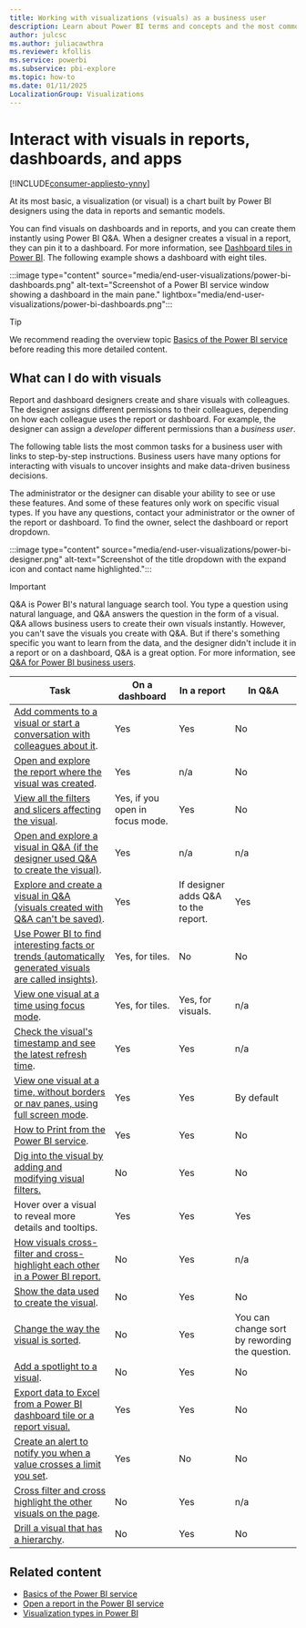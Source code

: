 ```yaml
---
title: Working with visualizations (visuals) as a business user
description: Learn about Power BI terms and concepts and the most common interactions with the visuals on dashboards, in reports, or in Q&A.
author: julcsc
ms.author: juliacawthra
ms.reviewer: kfollis
ms.service: powerbi
ms.subservice: pbi-explore
ms.topic: how-to
ms.date: 01/11/2025
LocalizationGroup: Visualizations
---
```


# Interact with visuals in reports, dashboards, and apps

[!INCLUDE[consumer-appliesto-ynny](../includes/consumer-appliesto-ynny.md)]

At its most basic, a visualization (or visual) is a chart built by Power BI designers using the data in reports and semantic models.

You can find visuals on dashboards and in reports, and you can create them instantly using Power BI Q&A. When a designer creates a visual in a report, they can pin it to a dashboard. For more information, see [Dashboard tiles in Power BI](end-user-tiles.md). The following example shows a dashboard with eight tiles.

:::image type="content" source="media/end-user-visualizations/power-bi-dashboards.png" alt-text="Screenshot of a Power BI service window showing a dashboard in the main pane." lightbox="media/end-user-visualizations/power-bi-dashboards.png":::

> [!TIP]
> We recommend reading the overview topic [Basics of the Power BI service](../fundamentals/service-basic-concepts.md) before reading this more detailed content.

## What can I do with visuals

Report and dashboard designers create and share visuals with colleagues. The designer assigns different permissions to their colleagues, depending on how each colleague uses the report or dashboard. For example, the designer can assign a *developer* different permissions than a *business user*.

The following table lists the most common tasks for a business user with links to step-by-step instructions. Business users have many options for interacting with visuals to uncover insights and make data-driven business decisions.

The administrator or the designer can disable your ability to see or use these features. And some of these features only work on specific visual types. If you have any questions, contact your administrator or the owner of the report or dashboard. To find the owner, select the dashboard or report dropdown.

:::image type="content" source="media/end-user-visualizations/power-bi-designer.png" alt-text="Screenshot of the title dropdown with the expand icon and contact name highlighted.":::

> [!IMPORTANT]
> Q&A is Power BI's natural language search tool. You type a question using natural language, and Q&A answers the question in the form of a visual. Q&A allows business users to create their own visuals instantly. However, you can't save the visuals you create with Q&A. But if there's something specific you want to learn from the data, and the designer didn't include it in a report or on a dashboard, Q&A is a great option. For more information, see [Q&A for Power BI business users](end-user-q-and-a.md).

|Task|On a dashboard|In a report|In Q&A|
|---------|---------|---------|--------|
|[Add comments to a visual or start a conversation with colleagues about it](end-user-comment.md).|Yes|Yes|No|
|[Open and explore the report where the visual was created](end-user-tiles.md).|Yes|n/a|No|
|[View all the filters and slicers affecting the visual](end-user-report-filter.md).|Yes, if you open in focus mode.|Yes|No|
|[Open and explore a visual in Q&A (if the designer used Q&A to create the visual)](end-user-q-and-a.md).|Yes|n/a|n/a|
|[Explore and create a visual in Q&A (visuals created with Q&A can't be saved)](end-user-q-and-a.md).|Yes|If designer adds Q&A to the report.|Yes|
|[Use Power BI to find interesting facts or trends (automatically generated visuals are called insights)](end-user-insights.md).|Yes, for tiles.|No|No|
|[View one visual at a time using focus mode](end-user-focus.md).|Yes, for tiles.|Yes, for visuals.|n/a|
|[Check the visual's timestamp and see the latest refresh time](end-user-fresh.md).|Yes|Yes|n/a|
|[View one visual at a time, without borders or nav panes, using full screen mode](end-user-focus.md).|Yes|Yes|By default|
|[How to Print from the Power BI service](end-user-print.md).|Yes|Yes|No|
|[Dig into the visual by adding and modifying visual filters.](end-user-report-filter.md)|No|Yes|No|
|Hover over a visual to reveal more details and tooltips.|Yes|Yes|Yes|
|[How visuals cross-filter and cross-highlight each other in a Power BI report.](end-user-interactions.md)|No|Yes|n/a |
|[Show the data used to create the visual](end-user-show-data.md).|No|Yes|No|
|[Change the way the visual is sorted](end-user-change-sort.md).|No| Yes|You can change sort by rewording the question.|
|[Add a spotlight to a visual](end-user-spotlight.md).|No|Yes|No|
|[Export data to Excel from a Power BI dashboard tile or a report visual.](/power-bi/visuals/power-bi-visualization-export-data)|Yes|Yes|No|
|[Create an alert to notify you when a value crosses a limit you set](end-user-alerts.md).|Yes|No|No|
|[Cross filter and cross highlight the other visuals on the page](end-user-report-filter.md).|No|Yes|n/a|
|[Drill a visual that has a hierarchy](../create-reports/desktop-drillthrough.md).|No|Yes|No|

## Related content

- [Basics of the Power BI service](../fundamentals/service-basic-concepts.md)
- [Open a report in the Power BI service](end-user-report-open.md)
- [Visualization types in Power BI](../visuals/power-bi-visualization-types-for-reports-and-q-and-a.md)

